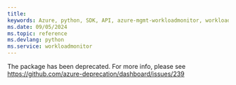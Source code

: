 ```yaml
---
title: 
keywords: Azure, python, SDK, API, azure-mgmt-workloadmonitor, workloadmonitor
ms.date: 09/05/2024
ms.topic: reference
ms.devlang: python
ms.service: workloadmonitor
---
```

The package has been deprecated. For more info, please see https://github.com/azure-deprecation/dashboard/issues/239

